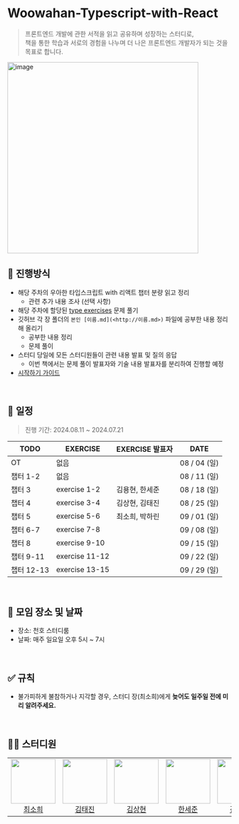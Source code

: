 # Woowahan-Typescript-with-React

> 프론트엔드 개발에 관한 서적을 읽고 공유하며 성장하는 스터디로, </br>
> 책을 통한 학습과 서로의 경험을 나누며 더 나은 프론트엔드 개발자가 되는 것을 목표로 합니다.

<img width="429" alt="image" src="https://github.com/user-attachments/assets/15aac2ad-a9c0-4e54-bfda-473740285f4a">

## 💫 진행방식

- 해당 주차의 우아한 타입스크립트 with 리액트 챕터 분량 읽고 정리
  - 관련 추가 내용 조사 (선택 사항)
- 해당 주차에 할당된 [type exercises](https://typescript-exercises.github.io/) 문제 풀기
- 깃허브 각 장 폴더의 `본인 [이름.md](<http://이름.md>)` 파일에 공부한 내용 정리해 올리기
  - 공부한 내용 정리
  - 문제 풀이
- 스터디 당일에 모든 스터디원들이 관련 내용 발표 및 질의 응답
  - 이번 책에서는 문제 풀이 발표자와 기술 내용 발표자를 분리하여 진행할 예정
- [시작하기 가이드](https://www.notion.so/aaa2607a601647278e763141a4010a51?pvs=21)

<br />

## 📅 일정

> 진행 기간: 2024.08.11 ~ 2024.07.21

| TODO       | EXERCISE       | EXERCISE 발표자 | DATE         |
| ---------- | -------------- | --------------- | ------------ |
| OT         | 없음           |                 | 08 / 04 (일) |
| 챕터 1-2   | 없음           |                 | 08 / 11 (일) |
| 챕터 3     | exercise 1-2   |    김용현, 한세준  | 08 / 18 (일) |
| 챕터 4     | exercise 3-4   |    김상현, 김태진  | 08 / 25 (일) |
| 챕터 5     | exercise 5-6   |    최소희, 박하린  | 09 / 01 (일) |
| 챕터 6-7   | exercise 7-8   |                 | 09 / 08 (일) |
| 챕터 8     | exercise 9-10  |                 | 09 / 15 (일) |
| 챕터 9-11  | exercise 11-12 |                 | 09 / 22 (일) |
| 챕터 12-13 | exercise 13-15 |                 | 09 / 29 (일) |

<br />

## 📌 모임 장소 및 날짜

- 장소: 천호 스터디룸
- 날짜: 매주 일요일 오후 5시 ~ 7시

<br />

## ✅ 규칙

- 불가피하게 불참하거나 지각할 경우, 스터디 장(최소희)에게 **늦어도 일주일 전에 미리 알려주세요.**

<br />

## 🧑‍💻 스터디원

<table>
<tr height="120px">
<td align="center">
<a href="https://github.com/huisso97"><img height="100px" width="100px" src="https://github.com/huisso97.png""/></a>
<br />
<a href="https://github.com/huisso97">최소희</a>
</td>
<td align="center">
<a href="https://github.com/taejin-k"><img height="100px" width="100px" src="https://github.com/taejin-k.png""/></a>
<br />
<a href="https://github.com/taejin-k">김태진</a>
</td>
<td align="center">
<a href="https://github.com/headring"><img height="100px" width="100px" src="https://github.com/headring.png""/></a>
<br />
<a href="https://github.com/headring">김상현</a>
</td>
<td align="center">
<a href="https://github.com/hansejun"><img height="100px" width="100px" src="https://github.com/hansejun.png""/></a>
<br />
<a href="https://github.com/hansejun">한세준</a>
</td>
<td align="center">
<a href="https://github.com/yonghyun421"><img height="100px" width="100px" src="https://github.com/yonghyun421.png""/></a>
<br />
<a href="https://github.com/yonghyun421">김용현</a>
</td>
<td align="center">
<a href="https://github.com/khakaa"><img height="100px" width="100px" src="https://github.com/khakaa.png""/></a>
<br />
<a href="https://github.com/khakaa">박하린</a>
</td>
</tr>
</table>
